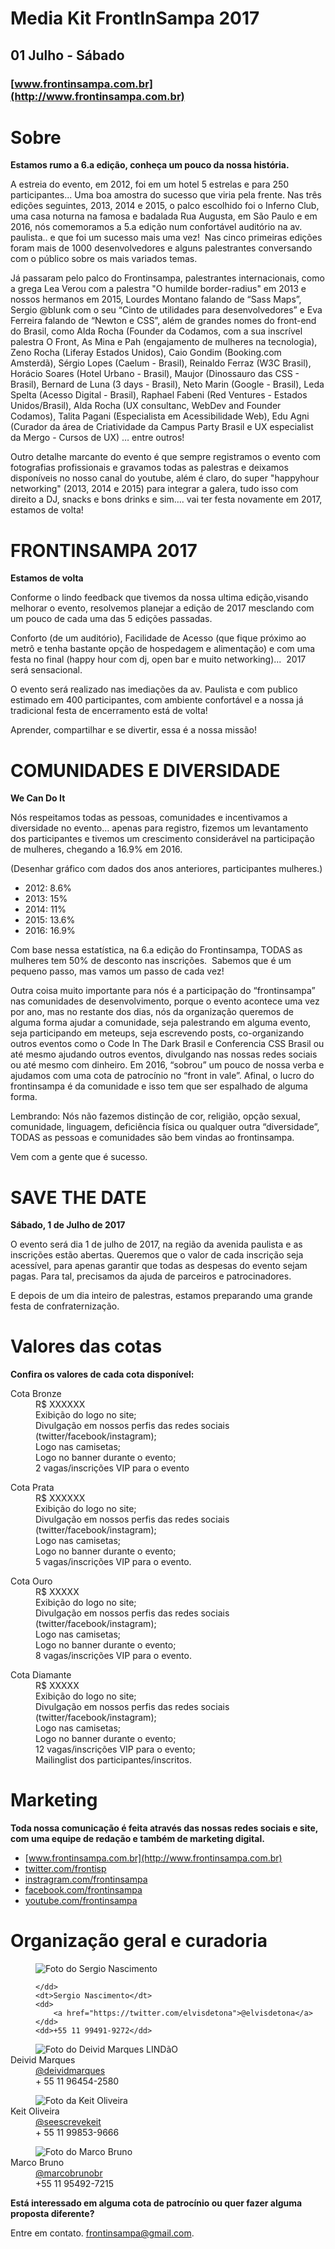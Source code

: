 # Media Kit FrontInSampa 2017
## 01 Julho - Sábado
### [www.frontinsampa.com.br](http://www.frontinsampa.com.br)

# Sobre
**Estamos rumo a 6.a edição, conheça um pouco da nossa história.**

A estreia do evento, em 2012, foi em um hotel 5 estrelas e para 250 participantes... Uma boa amostra do sucesso que viria pela frente. Nas três edições seguintes, 2013, 2014 e 2015, o palco escolhido foi o Inferno Club, uma casa noturna na famosa e badalada Rua Augusta, em São Paulo e em 2016, nós comemoramos a 5.a edição num confortável auditório na av. paulista.. e que foi um sucesso mais uma vez! 
Nas cinco primeiras edições foram mais de 1000 desenvolvedores e alguns palestrantes conversando com o público sobre os mais variados temas. 

Já passaram pelo palco do Frontinsampa, palestrantes internacionais, como a grega Lea Verou com a palestra "O humilde border-radius" em 2013 e nossos hermanos em 2015, Lourdes Montano falando de “Sass Maps”, Sergio @blunk com o seu “Cinto de utilidades para desenvolvedores” e Eva Ferreira falando de “Newton e CSS”, além de grandes nomes do front-end do Brasil, como Alda Rocha (Founder da Codamos, com a sua inscrível palestra O Front, As Mina e Pah (engajamento de mulheres na tecnologia), Zeno Rocha (Liferay Estados Unidos), Caio Gondim (Booking.com Amsterdã), Sérgio Lopes (Caelum - Brasil), Reinaldo Ferraz (W3C Brasil), Horácio Soares (Hotel Urbano - Brasil), Maujor (Dinossauro das CSS - Brasil), Bernard de Luna (3 days - Brasil), Neto Marin (Google - Brasil), Leda Spelta (Acesso Digital - Brasil), Raphael Fabeni (Red Ventures - Estados Unidos/Brasil), Alda Rocha (UX consultanc, WebDev and Founder Codamos), Talita Pagani (Especialista em Acessibilidade Web), Edu Agni (Curador da área de Criatividade da Campus Party Brasil e UX especialist da Mergo - Cursos de UX) … entre outros! 

Outro detalhe marcante do evento é que sempre registramos o evento com fotografias profissionais e gravamos todas as palestras e deixamos disponíveis no nosso canal do youtube, além é claro, do super "happyhour networking" (2013, 2014 e 2015) para integrar a galera, tudo isso com direito a DJ, snacks e bons drinks e sim…. vai ter festa novamente em 2017, estamos de volta! 

# FRONTINSAMPA 2017
**Estamos de volta**

Conforme o lindo feedback que tivemos da nossa ultima edição,visando melhorar o evento, resolvemos planejar a edição de 2017 mesclando com um pouco de cada uma das 5 edições passadas.

Conforto (de um auditório), Facilidade de Acesso (que fique próximo ao metrô e tenha bastante opção de hospedagem e alimentação) e com uma festa no final (happy hour com dj, open bar e muito networking)...  2017 será sensacional. 

O evento será realizado nas imediações da av. Paulista e com publico estimado em 400 participantes, com ambiente confortável e a nossa já tradicional festa de encerramento está de volta! 

Aprender, compartilhar e se divertir, essa é a nossa missão! 


# COMUNIDADES E DIVERSIDADE
**We Can Do It**

Nós respeitamos todas as pessoas, comunidades e incentivamos a diversidade no evento… apenas para registro, fizemos um levantamento dos participantes e tivemos um crescimento considerável na participação de mulheres, chegando a 16.9% em 2016. 

(Desenhar gráfico com dados dos anos anteriores, participantes mulheres.)

- 2012: 8.6%
- 2013: 15%
- 2014: 11%
- 2015: 13.6%
- 2016: 16.9%

Com base nessa estatística, na 6.a edição do Frontinsampa, TODAS as mulheres tem 50% de desconto nas inscrições.  Sabemos que é um pequeno passo, mas vamos um passo de cada vez!

Outra coisa muito importante para nós é a participação do “frontinsampa” nas comunidades de desenvolvimento, porque o evento acontece uma vez por ano, mas no restante dos dias, nós da organização queremos de alguma forma ajudar a comunidade, seja palestrando em alguma evento, seja participando em meteups, seja escrevendo posts, co-organizando outros eventos como o Code In The Dark Brasil e Conferencia CSS Brasil ou até mesmo ajudando outros eventos, divulgando nas nossas redes sociais ou até mesmo com dinheiro. Em 2016, “sobrou” um pouco de nossa verba e ajudamos com uma cota de patrocínio no “front in vale”. Afinal, o lucro do frontinsampa é da comunidade e isso tem que ser espalhado de alguma forma.

Lembrando: Nós não fazemos distinção de cor, religião, opção sexual, comunidade, linguagem, deficiência física ou qualquer outra “diversidade”, TODAS as pessoas e comunidades são bem vindas ao frontinsampa.  

Vem com a gente que é sucesso.


# SAVE THE DATE
**Sábado, 1 de Julho de 2017**

O evento será dia 1 de julho de 2017, na região da avenida paulista e as inscrições estão abertas.
Queremos que o valor de cada inscrição seja acessível, para apenas garantir que todas as despesas do evento sejam pagas. Para tal, precisamos da ajuda de parceiros e patrocinadores. 

E depois de um dia inteiro de palestras, estamos preparando uma grande festa de confraternização. 


# Valores das cotas
**Confira os valores de cada cota disponível:**
<dl>
    <dt>Cota Bronze</dt>
    <dd>R$ XXXXXX</dd>
    <dd>Exibição do logo no site;</dd>
    <dd>Divulgação em nossos perfis das redes sociais (twitter/facebook/instagram);</dd>
    <dd>Logo nas camisetas;</dd>
    <dd>Logo no banner durante o evento;</dd>
    <dd>2 vagas/inscrições VIP para o evento</dd>
</dl>

<dl>
    <dt>Cota Prata</dt>
    <dd>R$ XXXXXX</dd>
    <dd>Exibição do logo no site;</dd>
    <dd>Divulgação em nossos perfis das redes sociais (twitter/facebook/instagram);</dd>
    <dd>Logo nas camisetas;</dd>
    <dd>Logo no banner durante o evento;</dd>
    <dd>5 vagas/inscrições VIP para o evento.</dd>
</dl>

<dl>
    <dt>Cota Ouro</dt>
    <dd>R$ XXXXX</dd>
    <dd>Exibição do logo no site;</dd>
    <dd>Divulgação em nossos perfis das redes sociais (twitter/facebook/instagram);</dd>
    <dd>Logo nas camisetas;</dd>
    <dd>Logo no banner durante o evento;</dd>
    <dd>8 vagas/inscrições VIP para o evento.</dd>
</dl>

<dl>
    <dt>Cota Diamante</dt>
    <dd>R$ XXXXX</dd>
    <dd>Exibição do logo no site;</dd>
    <dd>Divulgação em nossos perfis das redes sociais (twitter/facebook/instagram);</dd>
    <dd>Logo nas camisetas;</dd>
    <dd>Logo no banner durante o evento;</dd>
    <dd>12 vagas/inscrições VIP para o evento;</dd>
    <dd>Mailinglist dos participantes/inscritos.</dd>
</dl>


# Marketing
**Toda nossa comunicação é feita através das nossas redes sociais e site, com uma equipe de redação e também de marketing digital.**

- [www.frontinsampa.com.br](http://www.frontinsampa.com.br)
- [twitter.com/frontisp](https://twitter.com/frontinsp)
- [instragram.com/frontinsampa](http://instagram.com/frontinsampa)
- [facebook.com/frontinsampa](https://www.facebook.com/frontinsampa)
- [youtube.com/frontinsampa](https://www.youtube.com/frontinsampa)


# Organização geral e curadoria
<dl>
    <dd>
        <img src="image/elvisdetona.jpg" alt="Foto do Sergio Nascimento">

    </dd>
    <dt>Sergio Nascimento</dt>
    <dd>
        <a href="https://twitter.com/elvisdetona">@elvisdetona</a>
    </dd>
    <dd>+55 11 99491-9272</dd>
</dl>

<dl>
    <dd>
        <img src="image/deividmarques.jpg" alt="Foto do Deivid Marques LINDãO">
    </dd>
    <dt>Deivid Marques</dt>
    <dd>
        <a href="https://twitter.com/deividmarques">@deividmarques</a>
    </dd>
    <dd>+ 55 11 96454-2580</dd>
</dl>

<dl>
    <dd>
        <img src="image/seescrevekeit.jpg" alt="Foto da Keit Oliveira">
    </dd>
    <dt>Keit Oliveira</dt>
    <dd>
        <a href="https://twitter.com/seescrevekeit">@seescrevekeit</a>
    </dd>
    <dd>+ 55 11 99853-9666</dd>
</dl>

<dl>
    <dd>
        <img src="image/marcobrunobr.jpg" alt="Foto do Marco Bruno">
    </dd>
    <dt>Marco Bruno</dt>
    <dd>
        <a href="https://twitter.com/marcobrunobr">@marcobrunobr</a>
    </dd>
    <dd>+55 11 95492-7215</dd>
</dl>



**Está interessado em alguma cota de patrocínio ou quer fazer alguma proposta diferente?**

Entre em contato. [frontinsampa@gmail.com](frontinsampa@gmail.com).

